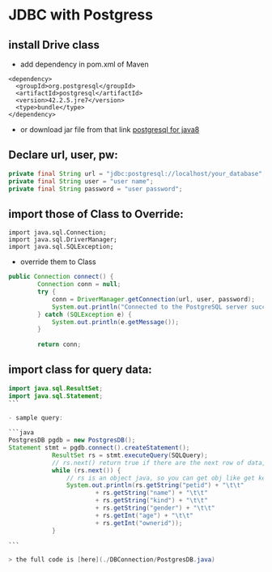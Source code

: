 # JDBC with Postgress

## install Drive class

- add dependency in pom.xml of Maven

```
<dependency>
  <groupId>org.postgresql</groupId>
  <artifactId>postgresql</artifactId>
  <version>42.2.5.jre7</version>
  <type>bundle</type>
</dependency>
```

- or download jar file from that link [postgresql for java8](https://jdbc.postgresql.org/download/postgresql-42.2.5.jar)

## Declare url, user, pw:
```java
private final String url = "jdbc:postgresql://localhost/your_database";
private final String user = "user name";
private final String password = "user password";
```

## import those of Class to Override:
```
import java.sql.Connection;
import java.sql.DriverManager;
import java.sql.SQLException;
```
- override them to Class

```java
public Connection connect() {
        Connection conn = null;
        try {
            conn = DriverManager.getConnection(url, user, password);
            System.out.println("Connected to the PostgreSQL server successfully.");
        } catch (SQLException e) {
            System.out.println(e.getMessage());
        }
 
        return conn;
```

## import class for query data:

````java
import java.sql.ResultSet;
import java.sql.Statement;
```

- sample query:

```java
PostgresDB pgdb = new PostgresDB();
Statement stmt = pgdb.connect().createStatement();
			ResultSet rs = stmt.executeQuery(SQLQuery);
			// rs.next() return true if there are the next row of data, it depend on your query (ex: Limit)
			while (rs.next()) {
				// rs is an object java, so you can get obj like get key in dictionary
				System.out.println(rs.getString("petid") + "\t\t"
	                    + rs.getString("name") + "\t\t"
	                    + rs.getString("kind") + "\t\t"
	                    + rs.getString("gender") + "\t\t"
	                    + rs.getInt("age") + "\t\t"
	                    + rs.getInt("ownerid"));
			}

```

> the full code is [here](./DBConnection/PostgresDB.java)
